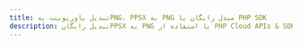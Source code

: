 ---title: تبدیل پاورپوینت بهPNG، PPSX به PNG مبدل رایگان یا PHP SDKdescription: تبدیل رایگانPPSX به PNG با استفاده از PHP Cloud APIs & SDK. همچنین اسناد Microsoft PowerPoint را در Cloud ایجاد، ویرایش و رندر کنید.---